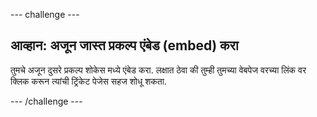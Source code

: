 \--- challenge \---

## आव्हान: अजून जास्त प्रकल्प एंबेड (embed) करा

तुमचे अजून दुसरे प्रकल्प शोकेस मध्ये एंबेड करा. लक्षात ठेवा की तुम्ही तुमच्या वेबपेज वरच्या लिंक वर क्लिक करून त्यांची ट्रिंकेट पेजेस सहज शोधू शकता.

\--- /challenge \---